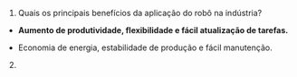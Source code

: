 

1. Quais os principais benefícios da aplicação do robô na indústria?

* **Aumento de produtividade, flexibilidade e fácil atualização de tarefas.**

* Economia de energia, estabilidade de produção e fácil manutenção.

2. 

